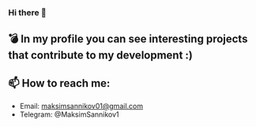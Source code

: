 ### Hi there 👋

## :bomb: In my profile you can see interesting projects that contribute to my development :)

## 📫 How to reach me: 
- Email: maksimsannikov01@gmail.com
- Telegram: @MaksimSannikov1 
